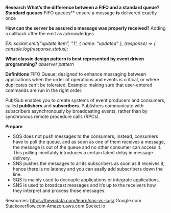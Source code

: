 **Research**
**What’s the difference between a FIFO and a standard queue?**
**Standard queues** FIFO queues** ensure a message **is** delivered exactly once

**How can the server be assured a message was properly received?**
Adding a callback after the emit as acknowledges 

*EX:
socket.emit("update item", "1", { name: "updated" }, (response) => {  
 console.log(response.status);* 

**What classic design pattern is best represented by event driven programming?**
*observer pattern*

**Definitions**
FIFO Queue:
designed to enhance messaging between applications when the order of operations and events is critical, or where duplicates can't be tolerated. Example:
making sure that user-entered commands are run in the right order.

Pub/Sub enables you to create systems of event producers and consumers, called  **publishers**  and  **subscribers.**  Publishers communicate with subscribers asynchronously by broadcasting events, rather than by synchronous remote procedure calls (RPCs).


**Prepare**
-   SQS does not push messages to the consumers, instead, consumers have to poll the queue, and as soon as one of them receives a message, the message is out of the queue and no other consumer can access it. This polling inevitably introduces a certain latent delay in message delivery.
-   SNS pushes the messages to all its subscribers as soon as it receives it, hence there is no latency and you can easily add subscribers down the line.
-   SQS is mainly used to decouple applications or integrate applications.
-   SNS is used to broadcast messages and it’s up to the receivers how they interpret and process those messages.

Resources:
https://hevodata.com/learn/sns-vs-sqs/
Google.com
Stackoverflow.com
Amazon.aws.com
Socket.io